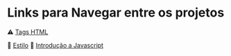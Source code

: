 # Links para Navegar entre os projetos
:warning: [Tags HTML](https://github.com/Pquar/PROJETOS-COM-HTML_CSS_JAVASCRIPT/tree/master/APRENDENDO%20html/exercicio%202%20(Tags))

:memo: [Estilo](https://github.com/Pquar/PROJETOS-COM-HTML_CSS_JAVASCRIPT/tree/master/APRENDENDO%20CSS)
:rocket:  [Introdução a Javascript](https://github.com/Pquar/PROJETOS-COM-HTML_CSS_JAVASCRIPT/tree/master/APRENDENDO%20JS)